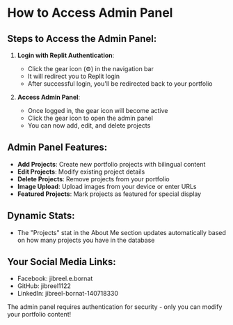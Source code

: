 # How to Access Admin Panel

## Steps to Access the Admin Panel:

1. **Login with Replit Authentication**:
   - Click the gear icon (⚙️) in the navigation bar 
   - It will redirect you to Replit login
   - After successful login, you'll be redirected back to your portfolio

2. **Access Admin Panel**:
   - Once logged in, the gear icon will become active
   - Click the gear icon to open the admin panel
   - You can now add, edit, and delete projects

## Admin Panel Features:

- **Add Projects**: Create new portfolio projects with bilingual content
- **Edit Projects**: Modify existing project details
- **Delete Projects**: Remove projects from your portfolio  
- **Image Upload**: Upload images from your device or enter URLs
- **Featured Projects**: Mark projects as featured for special display

## Dynamic Stats:
- The "Projects" stat in the About Me section updates automatically based on how many projects you have in the database

## Your Social Media Links:
- Facebook: jibreel.e.bornat
- GitHub: jibreel1122  
- LinkedIn: jibreel-bornat-140718330

The admin panel requires authentication for security - only you can modify your portfolio content!